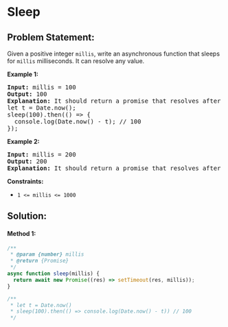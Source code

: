 # Sleep

## Problem Statement:

Given a positive integer `millis`, write an asynchronous function that sleeps for `millis` milliseconds. It can resolve any value.

**Example 1:**

<pre><strong>Input:</strong> millis = 100
<strong>Output:</strong> 100
<strong>Explanation:</strong> It should return a promise that resolves after 100ms.
let t = Date.now();
sleep(100).then(() => {
  console.log(Date.now() - t); // 100
});
</pre>

**Example 2:**

<pre><strong>Input:</strong> millis = 200
<strong>Output:</strong> 200
<strong>Explanation:</strong> It should return a promise that resolves after 200ms.
</pre>

**Constraints:**

* `1 <= millis <= 1000`

## Solution:

#### Method 1:

```javascript
/**
 * @param {number} millis
 * @return {Promise}
 */
async function sleep(millis) {
  return await new Promise((res) => setTimeout(res, millis)); 
}

/** 
 * let t = Date.now()
 * sleep(100).then(() => console.log(Date.now() - t)) // 100
 */
```
